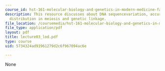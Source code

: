 ```yaml
---
course_id: hst-161-molecular-biology-and-genetics-in-modern-medicine-fall-2007
description: This resource discusses about DNA sequencevariation, accuracy of DNA
  distribution in meiosis and genetic linkage.
file_location: /coursemedia/hst-161-molecular-biology-and-genetics-in-modern-medicine-fall-2007/5734324ad91961279d2c6f967094ac6e_lecture03_lod.pdf
file_type: application/pdf
layout: pdf
title: lecture03_lod.pdf
type: course
uid: 5734324ad91961279d2c6f967094ac6e

---
```

None